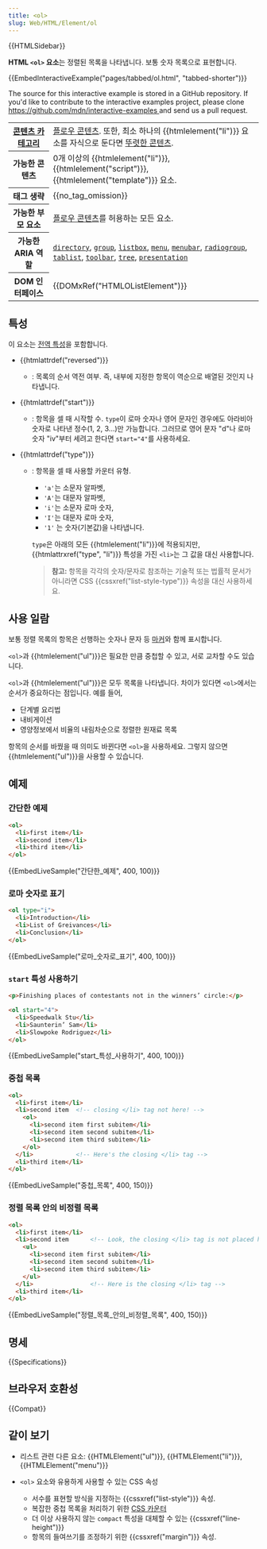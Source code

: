 ```yaml
---
title: <ol>
slug: Web/HTML/Element/ol
---
```


{{HTMLSidebar}}

**HTML `<ol>` 요소**는 정렬된 목록을 나타냅니다. 보통 숫자 목록으로 표현합니다.

{{EmbedInteractiveExample("pages/tabbed/ol.html", "tabbed-shorter")}}

<p class="hidden">The source for this interactive example is stored in a GitHub repository. If you'd like to contribute to the interactive examples project, please clone <a href="https://github.com/mdn/interactive-examples">https://github.com/mdn/interactive-examples </a>and send us a pull request.</p>

<table class="properties">
  <tbody>
    <tr>
      <th scope="row">
        <a href="/ko/docs/Web/Guide/HTML/Content_categories">콘텐츠 카테고리</a>
      </th>
      <td>
        <a href="/ko/docs/Web/Guide/HTML/Content_categories#플로우_콘텐츠"
          >플로우 콘텐츠</a
        >. 또한, 최소 하나의 {{htmlelement("li")}} 요소를 자식으로 둔다면
        <a href="/ko/docs/Web/Guide/HTML/Content_categories#뚜렷한_컨텐츠"
          >뚜렷한 콘텐츠</a
        >.
      </td>
    </tr>
    <tr>
      <th scope="row">가능한 콘텐츠</th>
      <td>
        0개 이상의 {{htmlelement("li")}},
        {{htmlelement("script")}}, {{htmlelement("template")}}
        요소.
      </td>
    </tr>
    <tr>
      <th scope="row">태그 생략</th>
      <td>{{no_tag_omission}}</td>
    </tr>
    <tr>
      <th scope="row">가능한 부모 요소</th>
      <td>
        <a href="/ko/docs/Web/Guide/HTML/Content_categories#플로우_콘텐츠"
          >플로우 콘텐츠</a
        >를 허용하는 모든 요소.
      </td>
    </tr>
    <tr>
      <th scope="row">가능한 ARIA 역할</th>
      <td>
        <a href='/ko/docs/Web/Accessibility/ARIA/Roles/directory_role'><code>directory</code></a>, <a href='/ko/docs/Web/Accessibility/ARIA/Roles/group_role'><code>group</code></a>,
        <a href='/ko/docs/Web/Accessibility/ARIA/Roles/listbox_role'><code>listbox</code></a>, <a href='/ko/docs/Web/Accessibility/ARIA/Roles/menu_role'><code>menu</code></a>,
        <a href='/ko/docs/Web/Accessibility/ARIA/Roles/menubar_role'><code>menubar</code></a>, <a href='/ko/docs/Web/Accessibility/ARIA/Roles/radiogroup_role'><code>radiogroup</code></a>,
        <a href='/ko/docs/Web/Accessibility/ARIA/Roles/tablist_role'><code>tablist</code></a>, <a href='/ko/docs/Web/Accessibility/ARIA/Roles/toolbar_role'><code>toolbar</code></a>,
        <a href='/ko/docs/Web/Accessibility/ARIA/Roles/tree_role'><code>tree</code></a>, <a href='/ko/docs/Web/Accessibility/ARIA/Roles/presentation_role'><code>presentation</code></a>
      </td>
    </tr>
    <tr>
      <th scope="row">DOM 인터페이스</th>
      <td>{{DOMxRef("HTMLOListElement")}}</td>
    </tr>
  </tbody>
</table>

## 특성

이 요소는 [전역 특성](/ko/docs/Web/HTML/Global_attributes)을 포함합니다.

- {{htmlattrdef("reversed")}}
  - : 목록의 순서 역전 여부. 즉, 내부에 지정한 항목이 역순으로 배열된 것인지 나타냅니다.
- {{htmlattrdef("start")}}
  - : 항목을 셀 때 시작할 수. `type`이 로마 숫자나 영어 문자인 경우에도 아라비아 숫자로 나타낸 정수(1, 2, 3...)만 가능합니다. 그러므로 영어 문자 "d"나 로마 숫자 "iv"부터 세려고 한다면 `start="4"`를 사용하세요.
- {{htmlattrdef("type")}}

  - : 항목을 셀 때 사용할 카운터 유형.

    - `'a'`는 소문자 알파벳,
    - `'A'`는 대문자 알파벳,
    - `'i'`는 소문자 로마 숫자,
    - `'I'`는 대문자 로마 숫자,
    - `'1'` 는 숫자(기본값)을 나타냅니다.

    `type`은 아래의 모든 {{htmlelement("li")}}에 적용되지만, {{htmlattrxref("type", "li")}} 특성을 가진 `<li>`는 그 값을 대신 사용합니다.

    > **참고:** 항목을 각각의 숫자/문자로 참조하는 기술적 또는 법률적 문서가 아니라면 CSS {{cssxref("list-style-type")}} 속성을 대신 사용하세요.

## 사용 일람

보통 정렬 목록의 항목은 선행하는 숫자나 문자 등 [마커](/ko/docs/Web/CSS/::marker)와 함께 표시합니다.

`<ol>`과 {{htmlelement("ul")}}은 필요한 만큼 중첩할 수 있고, 서로 교차할 수도 있습니다.

`<ol>`과 {{htmlelement("ul")}}은 모두 목록을 나타냅니다. 차이가 있다면 `<ol>`에서는 순서가 중요하다는 점입니다. 예를 들어,

- 단계별 요리법
- 내비게이션
- 영양정보에서 비율의 내림차순으로 정렬한 원재료 목록

항목의 순서를 바꿨을 때 의미도 바뀐다면 `<ol>`을 사용하세요. 그렇지 않으면 {{htmlelement("ul")}}을 사용할 수 있습니다.

## 예제

### 간단한 예제

```html
<ol>
  <li>first item</li>
  <li>second item</li>
  <li>third item</li>
</ol>
```

{{EmbedLiveSample("간단한_예제", 400, 100)}}

### 로마 숫자로 표기

```html
<ol type="i">
  <li>Introduction</li>
  <li>List of Greivances</li>
  <li>Conclusion</li>
</ol>
```

{{EmbedLiveSample("로마_숫자로_표기", 400, 100)}}

### `start` 특성 사용하기

```html
<p>Finishing places of contestants not in the winners’ circle:</p>

<ol start="4">
  <li>Speedwalk Stu</li>
  <li>Saunterin’ Sam</li>
  <li>Slowpoke Rodriguez</li>
</ol>
```

{{EmbedLiveSample("start_특성_사용하기", 400, 100)}}

### 중첩 목록

```html
<ol>
  <li>first item</li>
  <li>second item  <!-- closing </li> tag not here! -->
    <ol>
      <li>second item first subitem</li>
      <li>second item second subitem</li>
      <li>second item third subitem</li>
    </ol>
  </li>            <!-- Here's the closing </li> tag -->
  <li>third item</li>
</ol>
```

{{EmbedLiveSample("중첩_목록", 400, 150)}}

### 정렬 목록 안의 비정렬 목록

```html
<ol>
  <li>first item</li>
  <li>second item      <!-- Look, the closing </li> tag is not placed here! -->
    <ul>
      <li>second item first subitem</li>
      <li>second item second subitem</li>
      <li>second item third subitem</li>
    </ul>
  </li>                <!-- Here is the closing </li> tag -->
  <li>third item</li>
</ol>
```

{{EmbedLiveSample("정렬_목록_안의_비정렬_목록", 400, 150)}}

## 명세

{{Specifications}}

## 브라우저 호환성

{{Compat}}

## 같이 보기

- 리스트 관련 다른 요소: {{HTMLElement("ul")}}, {{HTMLElement("li")}}, {{HTMLElement("menu")}}
- `<ol>` 요소와 유용하게 사용할 수 있는 CSS 속성

  - 서수를 표현할 방식을 지정하는 {{cssxref("list-style")}} 속성.
  - 복잡한 중첩 목록을 처리하기 위한 [CSS 카운터](/ko/docs/Web/CSS/CSS_Lists_and_Counters/Using_CSS_counters)
  - 더 이상 사용하지 않는 `compact` 특성을 대체할 수 있는 {{cssxref("line-height")}}
  - 항목의 들여쓰기를 조정하기 위한 {{cssxref("margin")}} 속성.
